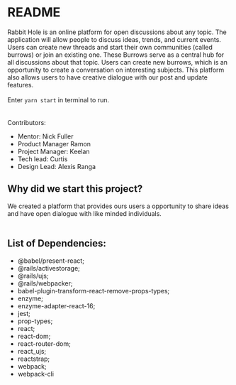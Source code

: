 # README

Rabbit Hole is an online platform for open discussions about any topic. The application will allow people to discuss ideas, trends, and current events.
Users can create new threads and start their own communities (called burrows) or join an existing one. These Burrows serve as a central hub for all discussions about that topic.
Users can create new burrows, which is an opportunity to create a conversation on interesting subjects. This platform also allows users to have creative dialogue with our post and update features.
<br>
<br>
Enter ```yarn start``` in terminal to run.
<br>
<br>
<br>
Contributors: 
* Mentor: Nick Fuller 
* Product Manager Ramon 
* Project Manager: Keelan 
* Tech lead: Curtis 
* Design Lead: Alexis Ranga

## Why did we start this project? 
We created a platform that provides ours users a opportunity to share ideas and have open dialogue with like minded individuals.
<br>
<br>
## List of Dependencies: 
* @babel/present-react; 
* @rails/activestorage; 
* @rails/ujs; 
* @rails/webpacker; 
* babel-plugin-transform-react-remove-props-types; 
* enzyme; 
* enzyme-adapter-react-16; 
* jest; 
* prop-types; 
* react; 
* react-dom; 
* react-router-dom; 
* react_ujs; 
* reactstrap; 
* webpack; 
* webpack-cli
